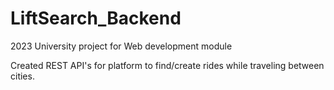 # LiftSearch_Backend

2023 University project for Web development module

Created REST API's for platform to find/create rides while traveling between cities.

